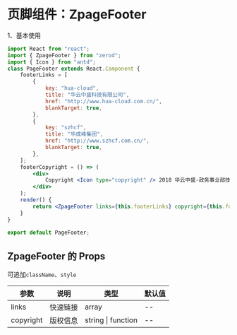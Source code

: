 # 页脚组件：ZpageFooter

1、基本使用

<div class="z-demo-box" data-render="demo1" data-title="基本使用"></div>

```jsx
import React from "react";
import { ZpageFooter } from "zerod";
import { Icon } from "antd";
class PageFooter extends React.Component {
	footerLinks = [
		{
			key: "hua-cloud",
			title: "华云中盛科技有限公司",
			href: "http://www.hua-cloud.com.cn/",
			blankTarget: true,
		},
		{
			key: "szhcf",
			title: "华成峰集团",
			href: "http://www.szhcf.com.cn/",
			blankTarget: true,
		},
	];
	footerCopyright = () => (
		<div>
			Copyright <Icon type="copyright" /> 2018 华云中盛-政务事业部技术团队出品
		</div>
	);
	render() {
		return <ZpageFooter links={this.footerLinks} copyright={this.footerCopyright} />;
	}
}

export default PageFooter;
```

## ZpageFooter 的 Props

可追加`className`、`style`

<table>
	<thead>
		<tr>
			<th>参数</th>
			<th>说明</th>
			<th>类型</th>
			<th>默认值</th>
		</tr>
	</thead>
	<tbody>
		<tr>
			<td>links</td>
			<td>快速链接</td>
			<td>array</td>
			<td>--</td>
		</tr>
		<tr>
			<td>copyright</td>
			<td>版权信息</td>
			<td>string | function</td>
			<td>--</td>
		</tr>
	</tbody>
</table>
